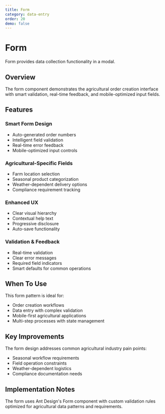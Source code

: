 ```yaml
---
title: Form
category: data-entry
order: 20
demo: false
---
```


# Form

Form provides data collection functionality in a modal.

## Overview

The form component demonstrates the agricultural order creation interface with smart validation, real-time feedback, and mobile-optimized input fields.

## Features

### Smart Form Design

- Auto-generated order numbers
- Intelligent field validation
- Real-time error feedback
- Mobile-optimized input controls

### Agricultural-Specific Fields

- Farm location selection
- Seasonal product categorization
- Weather-dependent delivery options
- Compliance requirement tracking

### Enhanced UX

- Clear visual hierarchy
- Contextual help text
- Progressive disclosure
- Auto-save functionality

### Validation & Feedback

- Real-time validation
- Clear error messages
- Required field indicators
- Smart defaults for common operations

## When To Use

This form pattern is ideal for:

- Order creation workflows
- Data entry with complex validation
- Mobile-first agricultural applications
- Multi-step processes with state management

## Key Improvements

The form design addresses common agricultural industry pain points:

- Seasonal workflow requirements
- Field operation constraints
- Weather-dependent logistics
- Compliance documentation needs

## Implementation Notes

The form uses Ant Design's Form component with custom validation rules optimized for agricultural data patterns and requirements.
